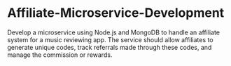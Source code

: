 # Affiliate-Microservice-Development
Develop a microservice using Node.js and MongoDB to handle an affiliate system for a music reviewing app. The service should allow affiliates to generate unique codes, track referrals made through these codes, and manage the commission or rewards.
